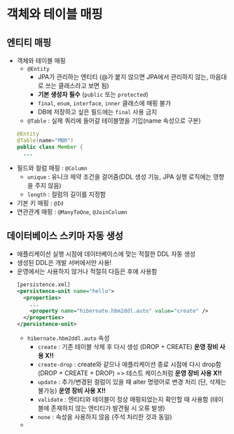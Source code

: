 # 객체와 테이블 매핑
## 엔티티 매핑
- 객체와 테이블 매핑
  - ```@Entity```
    - JPA가 관리하는 엔티티 (@가 붙지 않으면 JPA에서 관리하지 않는, 마음대로 쓰는 클래스라고 보면 됨)
    - __기본 생성자 필수__ (```public``` 또는 ```protected```)
    - ```final```, ```enum```, ```interface```, ```inner``` 클래스에 매핑 불가
    - DB에 저장하고 싶은 필드에는 ```final``` 사용 금지
  - ```@Table``` : 실제 쿼리에 들어갈 테이블명을 기입(name 속성으로 구분)
  ```java
  @Entity
  @Table(name="MBR")
  public class Member {
    ...
  ```
- 필드와 컬럼 매핑 : ```@Column```
  - ```unique``` : 유니크 제약 조건을 걸어줌(DDL 생성 기능, JPA 실행 로직에는 영향을 주지 않음)
  - ```length``` : 컬럼의 길이를 지정함
- 기본 키 매핑 : ```@Id```
- 연관관계 매핑 : ```@ManyToOne```, ```@JoinColumn```

## 데이터베이스 스키마 자동 생성
- 애플리케이션 실행 시점에 데이터베이스에 맞는 적절한 DDL 자동 생성
- 생성된 DDL은 개발 서버에서만 사용!
- 운영에서는 사용하지 않거나 적절히 다듬은 후에 사용함 
  ```xml
  [persistence.xml]
  <persistence-unit name="hello">
    <properties>
      ...
      <property name="hibernate.hbm2ddl.auto" value="create" />
    </properties>
  </persistence-unit>
  ```
  - ```hibernate.hbm2ddl.auto``` 속성
    - ```create``` : 기존 테이블 삭제 후 다시 생성 (DROP + CREATE) __운영 장비 사용 X!!__
    - ```create-drop``` : create와 같으나 애플리케이션 종료 시점에 다시 drop함 (DROP + CREATE + DROP) => 테스트 케이스처럼 __운영 장비 사용 X!!__
    - ```update``` : 추가/변경된 컬럼이 있을 때 alter 명령어로 변경 처리 (단, 삭제는 불가능) __운영 장비 사용 X!!__
    - ```validate``` : 엔티티와 테이블이 정상 매핑되었는지 확인할 때 사용함 (테이블에 존재하지 않는 엔티티가 발견될 시 오류 발생)
    - ```none``` : 속성을 사용하지 않음 (주석 처리한 것과 동일)
  - 
